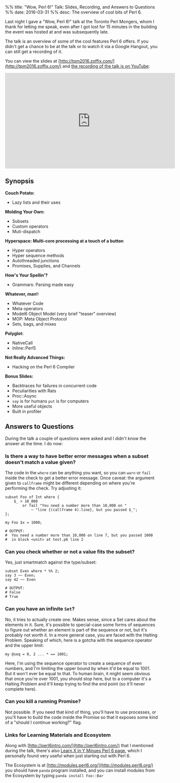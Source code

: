 %% title: "Wow, Perl 6!" Talk: Slides, Recording, and Answers to Questions
%% date: 2016-03-31
%% desc: The overview of cool bits of Perl 6.

Last night I gave a "Wow, Perl 6!" talk at the Toronto Perl Mongers, whom I thank for letting me speak, even after I got lost for 15 minutes in the building the event was hosted at and was subsequently late.

The talk is an overview of some of the cool features Perl 6 offers. If you didn't get a chance to be at the talk or to watch it via a Google Hangout, you can still get a recording of it.

You can view the slides at [http://tpm2016.zoffix.com/](http://tpm2016.zoffix.com/) and [the recording of the talk is on YouTube](https://www.youtube.com/watch?v=paa3niF72Nw):

<iframe width="560" height="315" src="https://www.youtube.com/embed/paa3niF72Nw" frameborder="0" allowfullscreen></iframe>

## Synopsis

**Couch Potato:**

* Lazy lists and their uses

**Molding Your Own:**

* Subsets
* Custom operators
* Muti-dispatch

**Hyperspace: Multi-core processing at a touch of a button**

* Hyper operators
* Hyper sequence methods
* Autothreaded junctions
* Promises, Supplies, and Channels

**How's Your Spellin'?**

* Grammars: Parsing made easy

**Whatever, man!:**

* Whatever Code
* Meta operators
* Model6 Object Model (very brief "teaser" overview)
* MOP: Meta Object Protocol
* Sets, bags, and mixes

**Polyglot:**

* NativeCall
* Inline::Perl5

**Not Really Advanced Things:**

* Hacking on the Perl 6 Compiler

**Bonus Slides:**

* Backtraces for failures in concurrent code
* Peculiarities with Rats
* Proc::Async
* `say` is for humans `put` is for computers
* More useful objects
* Built in profiler

## Answers to Questions

During the talk a couple of questions were asked and I didn't know the answer at the time. I do now:

### Is there a way to have better error messages when a subset doesn't match a value given?

The code in the `where` can be anything you want, so you can `warn` or `fail` inside the check to get a better error message. Once caveat: the argument given to `callframe` might be different depending on where you're performing the check. Try adjusting it:


    subset Foo of Int where {
        $_ > 10_000
            or fail "You need a number more than 10,000 on "
                ~ "line {(callframe 4).line}, but you passed $_";
    };

    my Foo $x = 1000;

    # OUTPUT:
    #  You need a number more than 10,000 on line 7, but you passed 1000
    #  in block <unit> at test.p6 line 2

### Can you check whether or not a value fits the subset?

Yes, just smartmatch against the type/subset:

    subset Even where * %% 2;
    say 3 ~~ Even;
    say 42 ~~ Even

    # OUTPUT:
    # False
    # True

### Can you have an infinite <code>Set</code>?

No, it tries to actually create one. Makes sense, since a Set cares about the elements in it. Sure, it's possible to special-case some forms of sequences to figure out whether an element is part of the sequence or not, but it's probably not worth it. In a more general case, you are faced with the Halting Problem. Speaking of which, here is a gotcha with the sequence operator and the upper limit:

    my @seq = 0, 2 ... * == 1001;

Here, I'm using the sequence operator to create a sequence of even numbers, and I'm limiting the upper bound by when it'd be equal to 1001. But it won't ever be equal to that. To human brain, it might seem obvious that once you're over 1001, you should stop here, but to a computer it's a Halting Problem and it'll keep trying to find the end point (so it'll never complete here).

### Can you kill a running Promise?

Not possible. If you need that kind of thing, you'll have to use processes, or you'll have to build the code inside the Promise so that it exposes some kind of a "should I continue working?" flag.

### Links for Learning Materials and Ecosystem

Along with [http://perl6intro.com/](http://perl6intro.com/) that I mentioned during the talk, there's also [Learn X in Y Minues Perl 6 page](https://learnxinyminutes.com/docs/perl6/), which I personally found very useful when just starting out with Perl 6.

The Ecosystem is at [http://modules.perl6.org/](http://modules.perl6.org/)  you should have `panda` program installed, and you can install modules from the Ecosystem by typing `panda install Foo::Bar`
